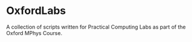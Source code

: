
# OxfordLabs
A collection of scripts written for Practical Computing Labs as part of the Oxford MPhys Course. 
